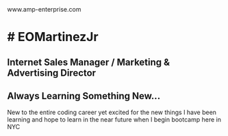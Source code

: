 <HTML>
 <head>
    <title>AMP Enterprise</title>
    <link>www.amp-enterprise.com</link>
 </head>
  <body>    
  <h1> # EOMartinezJr </h1>
  <h2>Internet Sales Manager / Marketing & Advertising Director</h2>
  <h2>Always Learning Something New...</h2> 
  <p> New to the entire coding career yet excited for the new things I have been learning and hope to learn in the near future when I      begin bootcamp here in NYC </p>
  </body>
</HTML>
